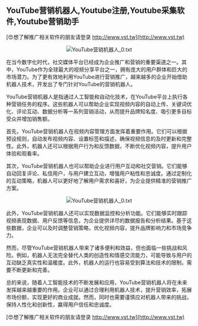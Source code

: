 ## **YouTube营销机器人,Youtube注册,Youtube采集软件,Youtube营销助手**

[😍想了解推广相关软件的朋友请登录 http://www.vst.tw](http://www.vst.tw)

 <center><img src="https://vst.tw/MP4/tuiguang/png/1.png" alt="YouTube营销机器人_0.txt"></center>

在当今数字化时代，社交媒体平台已经成为企业推广和营销的重要渠道之一。其中，YouTube作为全球最大的视频分享平台之一，拥有庞大的用户群体和巨大的市场潜力。为了更有效地利用YouTube进行营销推广，越来越多的企业开始借助机器人技术，开发出了专门针对YouTube的营销机器人。

YouTube营销机器人是指通过人工智能和自动化技术，在YouTube平台上执行各种营销任务的程序。这些机器人可以帮助企业实现视频内容的自动上传、关键词优化、评论互动、数据分析等一系列营销活动，从而提升品牌知名度、吸引更多目标受众并增加销售额。

首先，YouTube营销机器人在视频内容管理方面发挥着重要作用。它们可以根据预设规则，自动发布视频内容、设置标签和描述，确保视频信息的及时更新和完整性。此外，机器人还可以根据用户行为和反馈数据，不断优化视频内容，提升用户体验和观看率。

其次，YouTube营销机器人也可以帮助企业进行用户互动和社交营销。它们能够自动回复评论、私信用户，与用户建立互动，增强用户粘性和忠诚度。通过定制化的互动策略，机器人可以更好地了解用户需求和喜好，为企业提供精准的营销推广方案。

 <center><img src="https://vst.tw/MP4/tuiguang/png/3.png" alt="YouTube营销机器人_0.txt"></center>

此外，YouTube营销机器人还可以实现数据监控和分析功能。它们能够实时跟踪视频表现数据、用户反馈等信息，为企业提供详尽的数据报告和分析结果。基于这些数据，企业可以及时调整营销策略，优化视频内容，提升品牌影响力和市场竞争力。

然而，尽管YouTube营销机器人带来了诸多便利和效益，但也面临一些挑战和风险。例如，机器人无法完全替代人类的创造性和情感交流能力，可能导致与用户的互动缺乏真实性和温暖度。此外，机器人的运行也容易受到算法和技术的限制，需要不断更新和完善。

总的来说，随着人工智能技术的不断发展和应用，YouTube营销机器人将在未来发挥越来越重要的作用。企业可以通过合理利用机器人技术，提升营销效率，拓展市场份额，实现更好的商业成就。然而，同时也需要谨慎应对机器人带来的挑战，保持人性化和创新性，赢得用户信任和忠诚度。

[😍想了解推广相关软件的朋友请登录 http://www.vst.tw](http://www.vst.tw)



